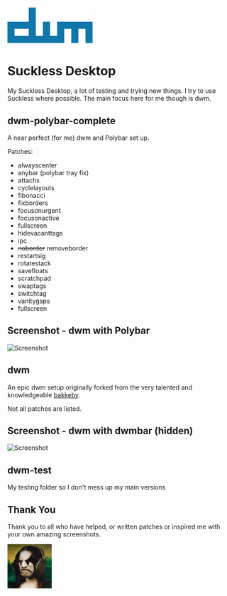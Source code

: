# ![](dwm.png)

# Suckless Desktop

My Suckless Desktop, a lot of testing and trying new things.  I try to use Suckless where possible. The main focus here for me though is dwm.  

## dwm-polybar-complete

A near perfect (for me) dwm and Polybar set up. 

Patches:
- alwayscenter
- anybar (polybar tray fix)
- attachx
- cyclelayouts
- fibonacci
- fixborders
- focusonurgent
- focusonactive
- fullscreen
- hidevacanttags
- ipc
- ~~noborder~~ removeborder
- restartsig
- rotatestack
- savefloats
- scratchpad
- swaptags
- switchtag
- vanitygaps
- fullscreen

## Screenshot - dwm with Polybar

![Screenshot](screenshot2.png?raw=true)

## dwm

An epic dwm setup originally forked from the very talented and knowledgeable [bakkeby](https://github.com/bakkeby).

Not all patches are listed.

## Screenshot - dwm with dwmbar (hidden)

![Screenshot](screenshot.png?raw=true)

## dwm-test

My testing folder so I don't mess up my main versions


## Thank You

Thank you to all who have helped, or written patches or inspired me with your own amazing screenshots.

![](100x100.png?raw=true)
